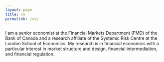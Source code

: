 ```yaml
---
layout: page
title: cv
permalink: /cv/
---
```


I am a senior economist at the Financial Markets Department (FMD) of the Bank of Canada and a research affiliate of the Systemic Risk Centre at the London School of Economics. My research is in financial economics with a particular interest in market structure and design, financial intermediation, and financial regulation.
